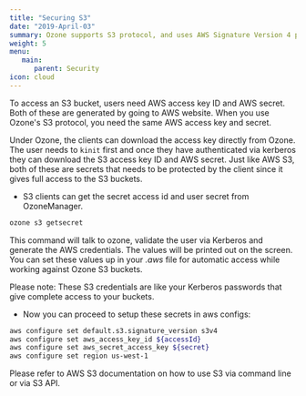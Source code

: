 ```yaml
---
title: "Securing S3"
date: "2019-April-03"
summary: Ozone supports S3 protocol, and uses AWS Signature Version 4 protocol which allows a seamless S3 experience.
weight: 5
menu:
   main:
      parent: Security
icon: cloud
---
```

<!---
  Licensed to the Apache Software Foundation (ASF) under one or more
  contributor license agreements.  See the NOTICE file distributed with
  this work for additional information regarding copyright ownership.
  The ASF licenses this file to You under the Apache License, Version 2.0
  (the "License"); you may not use this file except in compliance with
  the License.  You may obtain a copy of the License at

      http://www.apache.org/licenses/LICENSE-2.0

  Unless required by applicable law or agreed to in writing, software
  distributed under the License is distributed on an "AS IS" BASIS,
  WITHOUT WARRANTIES OR CONDITIONS OF ANY KIND, either express or implied.
  See the License for the specific language governing permissions and
  limitations under the License.
-->

To access an S3 bucket, users need AWS access key ID and AWS secret. Both of
these are generated by going to AWS website. When you use Ozone's S3
protocol, you need the same AWS access key and secret.

Under Ozone, the clients can download the access key directly from Ozone.
The user needs to `kinit` first and once they have authenticated via kerberos
 they can download the S3 access key ID and AWS secret. Just like AWS S3,
 both of these are secrets that needs to be protected by the client since it
 gives full access to the S3 buckets.


* S3 clients can get the secret access id and user secret from OzoneManager.

```bash
ozone s3 getsecret
```
This command will talk to ozone, validate the user via Kerberos and generate
the AWS credentials. The values will be printed out on the screen. You can
set these values up in your _.aws_ file for automatic access while working
against Ozone S3 buckets.

<div class="alert alert-danger" role="alert">
 Please note: These S3 credentials are like your Kerberos passwords
 that give complete access to your buckets.
</div>


* Now you can proceed to setup these secrets in aws configs:

```bash
aws configure set default.s3.signature_version s3v4
aws configure set aws_access_key_id ${accessId}
aws configure set aws_secret_access_key ${secret}
aws configure set region us-west-1
```
Please refer to AWS S3 documentation on how to use S3 via command line or via
S3 API.
